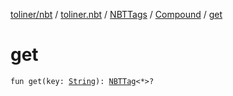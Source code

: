 [toliner/nbt](../../../index.md) / [toliner.nbt](../../index.md) / [NBTTags](../index.md) / [Compound](index.md) / [get](./get.md)

# get

`fun get(key: `[`String`](https://kotlinlang.org/api/latest/jvm/stdlib/kotlin/-string/index.html)`): `[`NBTTag`](../../-n-b-t-tag/index.md)`<*>?`